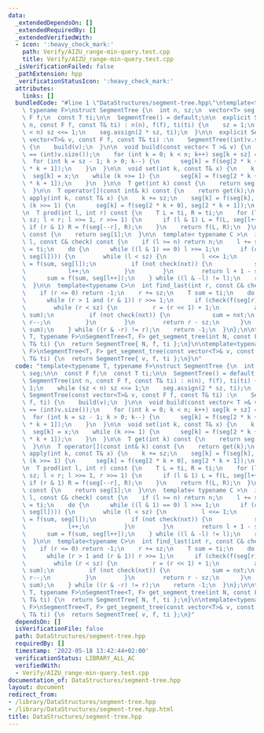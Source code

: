 ```yaml
---
data:
  _extendedDependsOn: []
  _extendedRequiredBy: []
  _extendedVerifiedWith:
  - icon: ':heavy_check_mark:'
    path: Verify/AIZU_range-min-query.test.cpp
    title: Verify/AIZU_range-min-query.test.cpp
  _isVerificationFailed: false
  _pathExtension: hpp
  _verificationStatusIcon: ':heavy_check_mark:'
  attributes:
    links: []
  bundledCode: "#line 1 \"DataStructures/segment-tree.hpp\"\ntemplate<typename T,\
    \ typename F>\nstruct SegmentTree {\n  int n, sz;\n  vector<T> seg;\n\n  const\
    \ F f;\n  const T ti;\n\n  SegmentTree() = default;\n\n  explicit SegmentTree(int\
    \ n, const F f, const T& ti) : n(n), f(f), ti(ti) {\n    sz = 1;\n    while (sz\
    \ < n) sz <<= 1;\n    seg.assign(2 * sz, ti);\n  }\n\n  explicit SegmentTree(const\
    \ vector<T>& v, const F f, const T& ti) :\n    SegmentTree((int)v.size(), f, ti)\
    \ {\n    build(v);\n  }\n\n  void build(const vector< T >& v) {\n    assert(n\
    \ == (int)v.size());\n    for (int k = 0; k < n; k++) seg[k + sz] = v[k];\n  \
    \  for (int k = sz - 1; k > 0; k--) {\n      seg[k] = f(seg[2 * k + 0], seg[2\
    \ * k + 1]);\n    }\n  }\n\n  void set(int k, const T& x) {\n    k += sz;\n  \
    \  seg[k] = x;\n    while (k >>= 1) {\n      seg[k] = f(seg[2 * k + 0], seg[2\
    \ * k + 1]);\n    }\n  }\n\n  T get(int k) const {\n    return seg[k + sz];\n\
    \  }\n\n  T operator[](const int& k) const {\n    return get(k);\n  }\n\n  void\
    \ apply(int k, const T& x) {\n    k += sz;\n    seg[k] = f(seg[k], x);\n    while\
    \ (k >>= 1) {\n      seg[k] = f(seg[2 * k + 0], seg[2 * k + 1]);\n    }\n  }\n\
    \n  T prod(int l, int r) const {\n    T L = ti, R = ti;\n    for (l += sz, r +=\
    \ sz; l < r; l >>= 1, r >>= 1) {\n      if (l & 1) L = f(L, seg[l++]);\n     \
    \ if (r & 1) R = f(seg[--r], R);\n    }\n    return f(L, R);\n  }\n\n  T all_prod()\
    \ const {\n    return seg[1];\n  }\n\n  template< typename C >\n  int find_first(int\
    \ l, const C& check) const {\n    if (l >= n) return n;\n    l += sz;\n    T sum\
    \ = ti;\n    do {\n      while ((l & 1) == 0) l >>= 1;\n      if (check(f(sum,\
    \ seg[l]))) {\n        while (l < sz) {\n          l <<= 1;\n          auto nxt\
    \ = f(sum, seg[l]);\n          if (not check(nxt)) {\n            sum = nxt;\n\
    \            l++;\n          }\n        }\n        return l + 1 - sz;\n      }\n\
    \      sum = f(sum, seg[l++]);\n    } while ((l & -l) != l);\n    return n;\n\
    \  }\n\n  template<typename C>\n  int find_last(int r, const C& check) const {\n\
    \    if (r <= 0) return -1;\n    r += sz;\n    T sum = ti;\n    do {\n      r--;\n\
    \      while (r > 1 and (r & 1)) r >>= 1;\n      if (check(f(seg[r], sum))) {\n\
    \        while (r < sz) {\n          r = (r << 1) + 1;\n          auto nxt = f(seg[r],\
    \ sum);\n          if (not check(nxt)) {\n            sum = nxt;\n           \
    \ r--;\n          }\n        }\n        return r - sz;\n      }\n      sum = f(seg[r],\
    \ sum);\n    } while ((r & -r) != r);\n    return -1;\n  }\n};\n\ntemplate<typename\
    \ T, typename F>\nSegmentTree<T, F> get_segment_tree(int N, const F& f, const\
    \ T& ti) {\n  return SegmentTree{ N, f, ti };\n}\n\ntemplate<typename T, typename\
    \ F>\nSegmentTree<T, F> get_segment_tree(const vector<T>& v, const F& f, const\
    \ T& ti) {\n  return SegmentTree{ v, f, ti };\n}\n"
  code: "template<typename T, typename F>\nstruct SegmentTree {\n  int n, sz;\n  vector<T>\
    \ seg;\n\n  const F f;\n  const T ti;\n\n  SegmentTree() = default;\n\n  explicit\
    \ SegmentTree(int n, const F f, const T& ti) : n(n), f(f), ti(ti) {\n    sz =\
    \ 1;\n    while (sz < n) sz <<= 1;\n    seg.assign(2 * sz, ti);\n  }\n\n  explicit\
    \ SegmentTree(const vector<T>& v, const F f, const T& ti) :\n    SegmentTree((int)v.size(),\
    \ f, ti) {\n    build(v);\n  }\n\n  void build(const vector< T >& v) {\n    assert(n\
    \ == (int)v.size());\n    for (int k = 0; k < n; k++) seg[k + sz] = v[k];\n  \
    \  for (int k = sz - 1; k > 0; k--) {\n      seg[k] = f(seg[2 * k + 0], seg[2\
    \ * k + 1]);\n    }\n  }\n\n  void set(int k, const T& x) {\n    k += sz;\n  \
    \  seg[k] = x;\n    while (k >>= 1) {\n      seg[k] = f(seg[2 * k + 0], seg[2\
    \ * k + 1]);\n    }\n  }\n\n  T get(int k) const {\n    return seg[k + sz];\n\
    \  }\n\n  T operator[](const int& k) const {\n    return get(k);\n  }\n\n  void\
    \ apply(int k, const T& x) {\n    k += sz;\n    seg[k] = f(seg[k], x);\n    while\
    \ (k >>= 1) {\n      seg[k] = f(seg[2 * k + 0], seg[2 * k + 1]);\n    }\n  }\n\
    \n  T prod(int l, int r) const {\n    T L = ti, R = ti;\n    for (l += sz, r +=\
    \ sz; l < r; l >>= 1, r >>= 1) {\n      if (l & 1) L = f(L, seg[l++]);\n     \
    \ if (r & 1) R = f(seg[--r], R);\n    }\n    return f(L, R);\n  }\n\n  T all_prod()\
    \ const {\n    return seg[1];\n  }\n\n  template< typename C >\n  int find_first(int\
    \ l, const C& check) const {\n    if (l >= n) return n;\n    l += sz;\n    T sum\
    \ = ti;\n    do {\n      while ((l & 1) == 0) l >>= 1;\n      if (check(f(sum,\
    \ seg[l]))) {\n        while (l < sz) {\n          l <<= 1;\n          auto nxt\
    \ = f(sum, seg[l]);\n          if (not check(nxt)) {\n            sum = nxt;\n\
    \            l++;\n          }\n        }\n        return l + 1 - sz;\n      }\n\
    \      sum = f(sum, seg[l++]);\n    } while ((l & -l) != l);\n    return n;\n\
    \  }\n\n  template<typename C>\n  int find_last(int r, const C& check) const {\n\
    \    if (r <= 0) return -1;\n    r += sz;\n    T sum = ti;\n    do {\n      r--;\n\
    \      while (r > 1 and (r & 1)) r >>= 1;\n      if (check(f(seg[r], sum))) {\n\
    \        while (r < sz) {\n          r = (r << 1) + 1;\n          auto nxt = f(seg[r],\
    \ sum);\n          if (not check(nxt)) {\n            sum = nxt;\n           \
    \ r--;\n          }\n        }\n        return r - sz;\n      }\n      sum = f(seg[r],\
    \ sum);\n    } while ((r & -r) != r);\n    return -1;\n  }\n};\n\ntemplate<typename\
    \ T, typename F>\nSegmentTree<T, F> get_segment_tree(int N, const F& f, const\
    \ T& ti) {\n  return SegmentTree{ N, f, ti };\n}\n\ntemplate<typename T, typename\
    \ F>\nSegmentTree<T, F> get_segment_tree(const vector<T>& v, const F& f, const\
    \ T& ti) {\n  return SegmentTree{ v, f, ti };\n}"
  dependsOn: []
  isVerificationFile: false
  path: DataStructures/segment-tree.hpp
  requiredBy: []
  timestamp: '2022-05-18 13:42:44+02:00'
  verificationStatus: LIBRARY_ALL_AC
  verifiedWith:
  - Verify/AIZU_range-min-query.test.cpp
documentation_of: DataStructures/segment-tree.hpp
layout: document
redirect_from:
- /library/DataStructures/segment-tree.hpp
- /library/DataStructures/segment-tree.hpp.html
title: DataStructures/segment-tree.hpp
---
```

